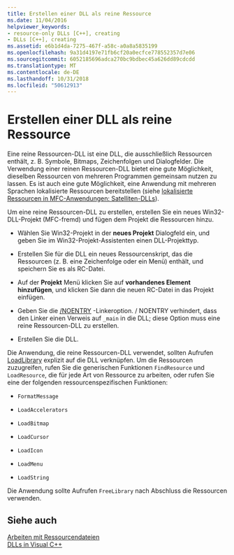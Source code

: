 ```yaml
---
title: Erstellen einer DLL als reine Ressource
ms.date: 11/04/2016
helpviewer_keywords:
- resource-only DLLs [C++], creating
- DLLs [C++], creating
ms.assetid: e6b1d4da-7275-467f-a58c-a0a8a5835199
ms.openlocfilehash: 9a31d4197e71fb6cf20a0ecfce778552357d7e06
ms.sourcegitcommit: 6052185696adca270bc9bdbec45a626dd89cdcdd
ms.translationtype: MT
ms.contentlocale: de-DE
ms.lasthandoff: 10/31/2018
ms.locfileid: "50612913"
---
```

# <a name="creating-a-resource-only-dll"></a>Erstellen einer DLL als reine Ressource

Eine reine Ressourcen-DLL ist eine DLL, die ausschließlich Ressourcen enthält, z. B. Symbole, Bitmaps, Zeichenfolgen und Dialogfelder. Die Verwendung einer reinen Ressourcen-DLL bietet eine gute Möglichkeit, dieselben Ressourcen von mehreren Programmen gemeinsam nutzen zu lassen. Es ist auch eine gute Möglichkeit, eine Anwendung mit mehreren Sprachen lokalisierte Ressourcen bereitstellen (siehe [lokalisierte Ressourcen in MFC-Anwendungen: Satelliten-DLLs](../build/localized-resources-in-mfc-applications-satellite-dlls.md)).

Um eine reine Ressourcen-DLL zu erstellen, erstellen Sie ein neues Win32-DLL-Projekt (MFC-fremd) und fügen dem Projekt die Ressourcen hinzu.

- Wählen Sie Win32-Projekt in der **neues Projekt** Dialogfeld ein, und geben Sie im Win32-Projekt-Assistenten einen DLL-Projekttyp.

- Erstellen Sie für die DLL ein neues Ressourcenskript, das die Ressourcen (z. B. eine Zeichenfolge oder ein Menü) enthält, und speichern Sie es als RC-Datei.

- Auf der **Projekt** Menü klicken Sie auf **vorhandenes Element hinzufügen**, und klicken Sie dann die neuen RC-Datei in das Projekt einfügen.

- Geben Sie die [/NOENTRY](../build/reference/noentry-no-entry-point.md) -Linkeroption. / NOENTRY verhindert, dass den Linker einen Verweis auf `_main` in die DLL; diese Option muss eine reine Ressourcen-DLL zu erstellen.

- Erstellen Sie die DLL.

Die Anwendung, die reine Ressourcen-DLL verwendet, sollten Aufrufen [LoadLibrary](../build/loadlibrary-and-afxloadlibrary.md) explizit auf die DLL verknüpfen. Um die Ressourcen zuzugreifen, rufen Sie die generischen Funktionen `FindResource` und `LoadResource`, die für jede Art von Ressource zu arbeiten, oder rufen Sie eine der folgenden ressourcenspezifischen Funktionen:

- `FormatMessage`

- `LoadAccelerators`

- `LoadBitmap`

- `LoadCursor`

- `LoadIcon`

- `LoadMenu`

- `LoadString`

Die Anwendung sollte Aufrufen `FreeLibrary` nach Abschluss die Ressourcen verwenden.

## <a name="see-also"></a>Siehe auch

[Arbeiten mit Ressourcendateien](../windows/working-with-resource-files.md)<br/>
[DLLs in Visual C++](../build/dlls-in-visual-cpp.md)
